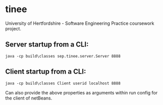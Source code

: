 # tinee
University of Hertfordshire - Software Engineering Practice coursework project.

## Server startup from a CLI:
```
java -cp build\classes sep.tinee.server.Server 8888
```

## Client startup from a CLI: 
```
java -cp build\classes Client userid localhost 8888
```

Can also provide the above properties as arguments within run config for the client of netBeans.
